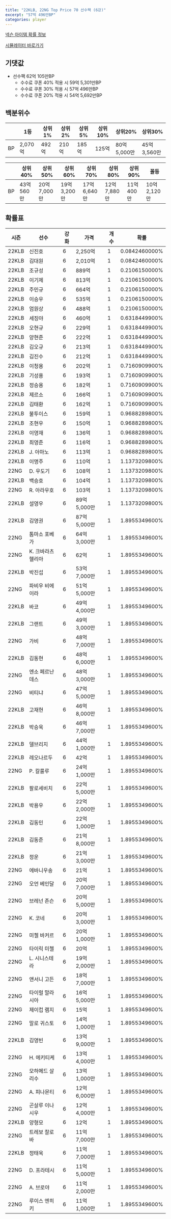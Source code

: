 ```yaml
---
title: "22KLB, 22NG Top Price 70 선수팩 (6강)"
excerpt: "57억 496만BP"
categories: player
---
```

[넥슨 아이템 확률 정보](http://iteminfo.nexon.com/probability/fco?sn=8209)

[시뮬레이터 바로가기](/simulator/8209)
## 기댓값
- 선수팩 62억 105만BP
  - 수수료 쿠폰 40% 적용 시 59억 5,301만BP
  - 수수료 쿠폰 30% 적용 시 57억 496만BP
  - 수수료 쿠폰 20% 적용 시 54억 5,692만BP


## 백분위수

||1등|상위1%|상위2%|상위5%|상위10%|상위20%|상위30%|
|---|---|---|---|---|---|---|---|
|BP|2,070억|492억|210억|185억|125억|80억 5,000만|45억 3,560만|

||상위40%|상위50%|상위60%|상위70%|상위80%|상위90%|꼴등|
|---|---|---|---|---|---|---|---|
|BP|43억 560만|20억 7,000만|19억 3,200만|17억 6,640만|12억 7,880만|11억 400만|10억 2,120만|


## 확률표

|시즌|선수|강화|가격|개수|확률|
|---|---|---|---|---|---|
|22KLB|신진호|6|2,250억|1|0.0842460000%|
|22KLB|김대원|6|2,010억|1|0.0842460000%|
|22KLB|조규성|6|889억|1|0.2106150000%|
|22KLB|이기제|6|813억|1|0.2106150000%|
|22KLB|주민규|6|664억|1|0.2106150000%|
|22KLB|이승우|6|535억|1|0.2106150000%|
|22KLB|엄원상|6|488억|1|0.2106150000%|
|22KLB|세징야|6|460억|1|0.6318449900%|
|22KLB|오현규|6|229억|1|0.6318449900%|
|22KLB|양현준|6|222억|1|0.6318449900%|
|22KLB|김오규|6|213억|1|0.6318449900%|
|22KLB|김진수|6|212억|1|0.6318449900%|
|22KLB|이청용|6|202억|1|0.7160909900%|
|22KLB|기성용|6|193억|1|0.7160909900%|
|22KLB|정승용|6|182억|1|0.7160909900%|
|22KLB|제르소|6|166억|1|0.7160909900%|
|22KLB|김태환|6|162억|1|0.7160909900%|
|22KLB|불투이스|6|159억|1|0.9688289800%|
|22KLB|조현우|6|150억|1|0.9688289800%|
|22KLB|이영재|6|136억|1|0.9688289800%|
|22KLB|최영준|6|116억|1|0.9688289800%|
|22KLB|J. 아마노|6|113억|1|0.9688289800%|
|22KLB|이명주|6|110억|1|1.1373209800%|
|22NG|D. 우도기|6|108억|1|1.1373209800%|
|22KLB|백승호|6|104억|1|1.1373209800%|
|22NG|R. 아라우호|6|103억|1|1.1373209800%|
|22KLB|설영우|6|89억 5,000만|1|1.1373209800%|
|22KLB|김영권|6|87억 5,000만|1|1.8955349600%|
|22NG|톰마소 포베가|6|64억 3,000만|1|1.8955349600%|
|22NG|K. 크바라츠헬리아|6|62억|1|1.8955349600%|
|22KLB|박진섭|6|53억 7,000만|1|1.8955349600%|
|22NG|파비우 비에이라|6|51억 5,000만|1|1.8955349600%|
|22KLB|바코|6|49억 4,000만|1|1.8955349600%|
|22KLB|그랜트|6|49억 3,000만|1|1.8955349600%|
|22NG|가비|6|48억 7,000만|1|1.8955349600%|
|22KLB|김동현|6|48억 6,000만|1|1.8955349600%|
|22NG|엔소 페르난데스|6|48억 3,000만|1|1.8955349600%|
|22NG|비티냐|6|47억 5,000만|1|1.8955349600%|
|22KLB|고재현|6|46억 8,000만|1|1.8955349600%|
|22KLB|박승욱|6|46억 7,000만|1|1.8955349600%|
|22KLB|델브리지|6|44억 1,000만|1|1.8955349600%|
|22KLB|레오나르두|6|42억|1|1.8955349600%|
|22NG|P. 칼룰루|6|24억 1,000만|1|1.8955349600%|
|22KLB|팔로세비치|6|22억 5,000만|1|1.8955349600%|
|22KLB|박용우|6|22억 2,000만|1|1.8955349600%|
|22KLB|김동민|6|22억 1,000만|1|1.8955349600%|
|22KLB|김동준|6|21억 8,000만|1|1.8955349600%|
|22KLB|정운|6|21억 3,000만|1|1.8955349600%|
|22NG|에바니우송|6|21억|1|1.8955349600%|
|22NG|오언 베인달|6|20억 7,000만|1|1.8955349600%|
|22NG|브레넌 존슨|6|20억 5,000만|1|1.8955349600%|
|22NG|K. 코네|6|20억 3,000만|1|1.8955349600%|
|22NG|미첼 바커르|6|20억 1,000만|1|1.8955349600%|
|22NG|타이릭 미첼|6|20억|1|1.8955349600%|
|22NG|L. 시니스테라|6|19억 2,000만|1|1.8955349600%|
|22NG|앤서니 고든|6|18억 7,000만|1|1.8955349600%|
|22NG|타이럴 말라시아|6|16억 5,000만|1|1.8955349600%|
|22NG|제이컵 램지|6|15억|1|1.8955349600%|
|22NG|말로 귀스토|6|14억 1,000만|1|1.8955349600%|
|22KLB|김영빈|6|13억 9,000만|1|1.8955349600%|
|22NG|H. 에키티케|6|13억 4,000만|1|1.8955349600%|
|22NG|모하메드 살리수|6|13억 1,000만|1|1.8955349600%|
|22NG|A. 피나몬티|6|12억 6,000만|1|1.8955349600%|
|22NG|곤살루 이나시우|6|12억 4,000만|1|1.8955349600%|
|22KLB|양형모|6|12억|1|1.8955349600%|
|22NG|트레보 찰로바|6|11억 7,000만|1|1.8955349600%|
|22KLB|정태욱|6|11억 7,000만|1|1.8955349600%|
|22NG|D. 프라테시|6|11억 5,000만|1|1.8955349600%|
|22NG|A. 브로야|6|11억 2,000만|1|1.8955349600%|
|22NG|루이스 엔히키|6|11억 1,000만|1|1.8955349600%|
